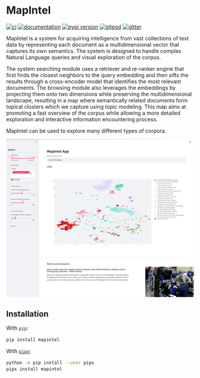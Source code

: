 # MapIntel

[![ci](https://github.com/NOVA-IMS-Innovation-and-Analytics-Lab/mapintel/workflows/ci/badge.svg)](https://github.com/NOVA-IMS-Innovation-and-Analytics-Lab/mapintel/actions?query=workflow%3Aci)
[![documentation](https://img.shields.io/badge/docs-mkdocs%20material-blue.svg?style=flat)](https://NOVA-IMS-Innovation-and-Analytics-Lab.github.io/mapintel/)
[![pypi version](https://img.shields.io/pypi/v/mapintel.svg)](https://pypi.org/project/mapintel/)
[![gitpod](https://img.shields.io/badge/gitpod-workspace-blue.svg?style=flat)](https://gitpod.io/#https://github.com/NOVA-IMS-Innovation-and-Analytics-Lab/mapintel)
[![gitter](https://badges.gitter.im/join%20chat.svg)](https://gitter.im/mapintel/community)

MapIntel is a system for acquiring intelligence from vast collections of text data by representing
each document as a multidimensional vector that captures its own semantics. The system is designed
to handle complex Natural Language queries and visual exploration of the corpus.

The system searching module uses a retriever and re-ranker engine that first finds the closest
neighbors to the query embedding and then sifts the results through a cross-encoder model that
identifies the most relevant documents. The browsing module also leverages the embeddings by
projecting them onto two dimensions while preserving the multidimensional landscape, resulting in a
map where semantically related documents form topical clusters which we capture using topic
modeling. This map aims at promoting a fast overview of the corpus while allowing a more detailed
exploration and interactive information encountering process.

MapIntel can be used to explore many different types of corpora.

![MapIntel UI screenshot](./artifacts/ui.png)

## Installation

With `pip`:

```bash
pip install mapintel
```

With [`pipx`](https://github.com/pipxproject/pipx):

```bash
python -m pip install --user pipx
pipx install mapintel
```
